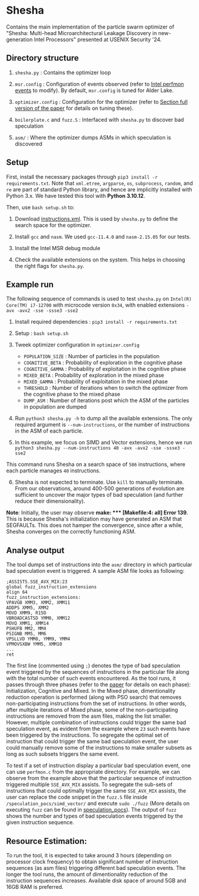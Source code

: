 # Shesha

Contains the main implementation of the particle swarm optimizer of "Shesha: Multi-head Microarchitectural Leakage Discovery in new-generation Intel Processors" presented at USENIX Security '24.


## Directory structure

1. `shesha.py`  : Contains the optimizer loop

2. `msr.config` : Configuration of events observed (refer to [Intel perfmon events](https://perfmon-events.intel.com/) to modify). By default, `msr.config` is tuned for Alder Lake.

3. `optimizer.config` : Configuration for the optimizer (refer to [Section full version of the paper](https://arxiv.org/abs/2406.06034) for details on tuning these).

4. `boilerplate.c` and `fuzz.S` : Interfaced with `shesha.py` to discover bad speculation

5. `asm/` : Where the optimizer dumps ASMs in which speculation is discovered

## Setup

First, install the necessary packages through `pip3 install -r requirements.txt`. Note that `xml.etree`, `argparse`, `os`, `subprocess`, `random`, and `re` are part of standard Python library, and hence are implicitly installed with Python 3.x. We have tested this tool with **Python 3.10.12**.

Then, use `bash setup.sh` to:

1. Download [instructions.xml](https://uops.info/). This is used by `shesha.py` to define the search space for the optimizer.

2. Install `gcc` and `nasm`. We used `gcc-11.4.0` and `nasm-2.15.05` for our tests.

3. Install the Intel MSR debug module

4. Check the available extensions on the system. This helps in choosing the right flags for `shesha.py`.


## Example run

The following sequence of commands is used to test `shesha.py` on `Intel(R) Core(TM) i7-12700` with microcode version `0x34`, with enabled extensions `-avx -avx2 -sse -ssse3 -sse2`

1. Install required dependencies : `pip3 install -r requirements.txt`

2. Setup : `bash setup.sh`

3. Tweek optimizer configuration in `optimizer.config`

   - `POPULATION_SIZE` : Number of particles in the population 
   - `COGNITIVE_BETA`  : Probability of exploration in the cognitive phase
   - `COGNITIVE_GAMMA` : Probability of exploitation in the cognitive phase
   - `MIXED_BETA`      : Probability of exploration in the mixed phase
   - `MIXED_GAMMA`     : Probability of exploitation in the mixed phase
   - `THRESHOLD`       : Number of iterations when to switch the optimizer from the cognitive phase to the mixed phase
   - `DUMP_ASM`        : Number of iterations post which the ASM of the particles in population are dumped

4. Run `python3 shesha.py -h` to dump all the available extensions. The only required argument is `--num-instructions`, or the number of instructions in the ASM of each particle.

5. In this example, we focus on SIMD and Vector extensions, hence we run `python3 shesha.py --num-instructions 40 -avx -avx2 -sse -ssse3 -sse2`

  This command runs Shesha on a search space of `586` instructions, where each particle manages `40` instructions.

6. Shesha is not expected to terminate. Use `kill` to manually terminate. From our observations, around 400-500 generations of evolution are sufficient to uncover the major types of bad speculation (and further reduce their dimensionality).

**Note**: Initially, the user may observe **make: *** [Makefile:4: all] Error 139**. This is because Shesha's initialization may have generated an ASM that SEGFAULTs. This does not hamper the convergence, since after a while, Shesha converges on the correctly functioning ASM.

## Analyse output

The tool dumps set of instructions into the `asm/` directory in which particular bad speculation event is triggered. A sample ASM file looks as following:
```
;ASSISTS.SSE_AVX_MIX:23
global fuzz_instruction_extensions
align 64
fuzz_instruction_extensions:
VPAVGB XMM3, XMM2, XMM11
ADDPS XMM5, XMM2
MOVD XMM9, R15D
VBROADCASTSD YMM0, XMM12
MOVQ XMM1, XMM14
PSHUFB MM2, MM4
PSIGNB MM5, MM6
VPSLLVD YMM8, YMM9, YMM4
VPMOVSXBW YMM5, XMM10
...
ret
``` 
The first line (commented using `;`) denotes the type of bad speculation event triggered by the sequences of instructions in the particular file along with the total number of such events encountered. As the tool runs, it passes through three phases (refer to the [paper](https://www.usenix.org/conference/usenixsecurity24/presentation/chakraborty) for details on each phase): Initialization, Cognitive and Mixed. In the Mixed phase, dimentionality reduction operation is performed (along with PSO search) that removes non-participating instructions from the set of instructions. In other words, after multiple iterations of Mixed phase, some of the non-participating instructions are removed from the asm files, making the list smaller. However, multiple combination of instructions could trigger the same bad speculation event, as evident from the example where `23` such events have been triggered by the instructions. To segregate the optimal set of instruction that could trigger the same bad speculation event, the user could manually remove some of the instructions to make smaller subsets as long as such subsets triggers the same event. 

To test if a set of instruction display a particular bad speculation event, one can use `perfmon.c` from the appropriate directory. For example, we can observe from the example above that the particular sequence of instruction triggered multiple `SSE_AVX_MIX` assists. To segregate the sub-sets of instructions that could optimally trigger the same `SSE_AVX_MIX` assists, the user can replace the code snippet in the `fuzz.S` file inside `/speculation_pocs/simd_vector/` and execute `sudo ./fuzz` (More details on executing `fuzz` can be found in [speculation_pocs](../speculation_pocs/README.md)). The output of `fuzz` shows the number and types of bad speculation events triggered by the given instruction sequence.

## Resource Estimation:
To run the tool, it is expected to take around 3 hours (depending on processor clock frequency) to obtain significant number of instruction sequences (as asm files) triggering different bad speculation events. The longer the tool runs, the amount of dimentionality reduction of the instruction sequences increases. Available disk space of around 5GB and 16GB RAM is preferred. 

